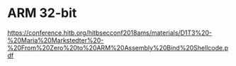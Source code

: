 # ARM 32-bit



https://conference.hitb.org/hitbsecconf2018ams/materials/D1T3%20-%20Maria%20Markstedter%20-%20From%20Zero%20to%20ARM%20Assembly%20Bind%20Shellcode.pdf
